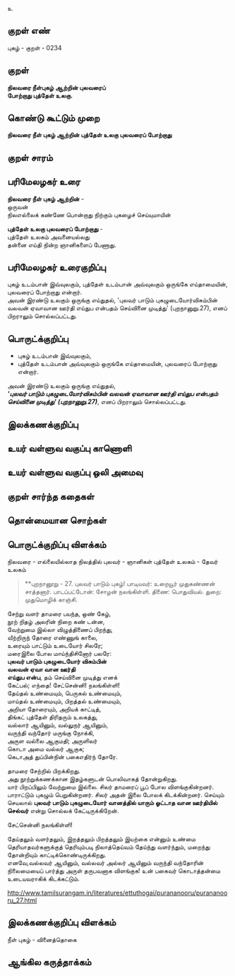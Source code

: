 உ

## குறள் எண் 

புகழ்  - குறள் - 0234  

## குறள் 

**நிலவரை நீள்புகழ் ஆற்றின் புலவரைப்  
போற்றாது புத்தேள் உலகு.** 

## கொண்டு கூட்டும் முறை

**நிலவரை நீள் புகழ் ஆற்றின் புத்தேள் உலகு புலவரைப் போற்றாது** 

## குறள் சாரம் 


## பரிமேலழகர் உரை

**நிலவரை நீள் புகழ் ஆற்றின்** -  
ஒருவன்  
நிலஎல்லைக் கண்ணே பொன்றாது நிற்கும் புகழைச் செய்யுமாயின்  

**புத்தேள் உலகு புலவரைப் போற்றாது** -  
புத்தேள் உலகம் அவனையல்லது  
தன்னை எய்தி நின்ற ஞானிகளைப் பேணாது.

## பரிமேலழகர் உரைகுறிப்பு   

புகழ் உடம்பான் இவ்வுலகும், புத்தேள் உடம்பான் அவ்வுலகும் ஒருங்கே எய்தாமையின், புலவரைப் போற்றாது என்றார்.  
அவன் இரண்டு உலகும் ஒருங்கு எய்துதல், 'புலவர் பாடும் புகழுடையோர்விசும்பின் வலவன் ஏவாவான ஊர்தி எய்துப என்பதம் செய்வினை முடித்து' (புறநானுறு.27), எனப் பிறராலும் சொல்லப்பட்டது.    

## பொருட்க்குறிப்பு 

* புகழ் உடம்பான் இவ்வுலகும்,  
* புத்தேள் உடம்பான் அவ்வுலகும் ஒருங்கே எய்தாமையின், புலவரைப் போற்றாது என்றார்.  

அவன் இரண்டு உலகும் ஒருங்கு எய்துதல்,  
_**'புலவர் பாடும் புகழுடையோர்விசும்பின் வலவன் ஏவாவான ஊர்தி எய்துப என்பதம் செய்வினை முடித்து' (புறநானுறு.27)**_, எனப் பிறராலும் சொல்லப்பட்டது.   

## இலக்கணக்குறிப்பு  


## உயர் வள்ளுவ வகுப்பு காணொளி


## உயர் வள்ளுவ வகுப்பு ஒலி அமைவு 

 
## குறள் சார்ந்த கதைகள் 


## தொன்மையான சொற்கள்


## பொருட்க்குறிப்பு விளக்கம்

நிலவரை - எல்லையில்லாத நிலத்தில்
புலவர் - ஞானிகள்
புத்தேள் உலகம் - தேவர் உலகம்  

>**புறநானூறு - 27. புலவர் பாடும் புகழ்! பாடியவர்: உறையூர் முதுகண்ணன் சாத்தனார். பாடப்பட்டோன்: சோழன் நலங்கிள்ளி. திணை: பொதுவியல். துறை: முதுமொழிக் காஞ்சி. 

சேற்று வளர் தாமரை பயந்த, ஒண் கேழ்,  
நூற் றிதழ் அலரின் நிறை கண் டன்ன,  
வேற்றுமை இல்லா விழுத்திணைப் பிறந்து,  
வீற்றிருந் தோரை எண்ணுங் காலை,  
உரையும் பாட்டும் உடையோர் சிலரே;  
மரைஇலை போல மாய்ந்திசினோர் பலரே:  
**புலவர் பாடும் புகழுடையோர் விசும்பின்  
வலவன் ஏவா வான ஊர்தி  
எய்துப என்ப**, தம் செய்வினை முடித்து எனக்  
கேட்பல்; எந்தை! சேட்சென்னி! நலங்கிள்ளி!  
தேய்தல் உண்மையும், பெருகல் உண்மையும்,  
மாய்தல் உண்மையும், பிறத்தல் உண்மையும்,  
அறியா தோரையும், அறியக் காட்டித்,  
திங்கட் புத்தேள் திரிதரும் உலகத்து,  
வல்லார் ஆயினும், வல்லுநர் ஆயினும்,  
வருந்தி வந்தோர் மருங்கு நோக்கி,  
அருள வல்லை ஆகுமதி; அருளிலர்  
கொடா அமை வல்லர் ஆகுக;  
கெடாஅத் துப்பின்நின் பகைஎதிர்ந் தோரே.   

தாமரை சேற்றில் பிறக்கிறது.  
அது நூற்றுக்கணக்கான இதழ்களுடன் பொலிவாகத் தோன்றுகிறது.  
யார் பிறப்பிலும் வேற்றுமை இல்லை. சிலர் தாமரைப் பூப் போல விளங்குகின்றனர். பாராட்டும் புகழும் பெறுகின்றனர்.
சிலர் அதன் இலை போலக் கிடக்கின்றனர். செய்யும் செயலால் **புலவர் பாடும் புகழுடையோர் வானத்தில் யாரும் ஓட்டாத வான ஊர்தியில் செல்வர்** என்று சொல்லக் கேட்டிருக்கிறேன்.  

சேட்சென்னி நலங்கிள்ளி!   

தேய்தலும் வளர்தலும், இறத்தலும் பிறத்தலும் இயற்கை என்னும் உண்மை தெரியாதவர்களுக்குத் தெரியும்படி நிலாத்தெய்வம் தேய்ந்து வளர்ந்தும், மறைந்து தோன்றியும் காட்டிக்கொண்டிருக்கிறது.   
எனவே,வல்லவர் ஆயினும், வல்லவர் அல்லர் ஆயினும் வருந்தி வந்தோரின் நிலைமையைப் பார்த்து அருள் தருபவனாக விளங்குக! உன் பகைவர் கொடாத்தன்மை உடையவராகிக் கிடக்கட்டும். 

http://www.tamilsurangam.in/literatures/ettuthogai/purananooru/purananooru_27.html




## இலக்கணக்குறிப்பு விளக்கம்

நீள் புகழ் - வினைத்தொகை   

## ஆங்கில கருத்தாக்கம் 


